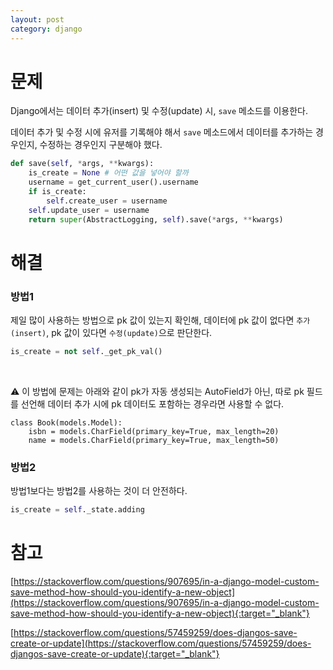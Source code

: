 ```yaml
---
layout: post
category: django
---
```


# 문제

Django에서는 데이터 추가(insert) 및 수정(update) 시, `save` 메소드를 이용한다.

데이터 추가 및 수정 시에 유저를 기록해야 해서 `save` 메소드에서 데이터를 추가하는 경우인지, 수정하는 경우인지 구분해야 했다.

```python
def save(self, *args, **kwargs):
    is_create = None # 어떤 값을 넣어야 할까
    username = get_current_user().username
    if is_create:
        self.create_user = username
    self.update_user = username
    return super(AbstractLogging, self).save(*args, **kwargs)
```

# 해결

### 방법1

제일 많이 사용하는 방법으로 pk 값이 있는지 확인해, 데이터에 pk 값이 없다면 `추가(insert)`, pk 값이 있다면 `수정(update)`으로 판단한다.

```python
is_create = not self._get_pk_val()
```

<br>

⚠️ 이 방법에 문제는 아래와 같이 pk가 자동 생성되는 AutoField가 아닌, 따로 pk 필드를 선언해 데이터 추가 시에 pk 데이터도 포함하는 경우라면 사용할 수 없다.

```
class Book(models.Model):
    isbn = models.CharField(primary_key=True, max_length=20)
    name = models.CharField(primary_key=True, max_length=50)
```

### 방법2

방법1보다는 방법2를 사용하는 것이 더 안전하다.

```python
is_create = self._state.adding
```

# 참고

[https://stackoverflow.com/questions/907695/in-a-django-model-custom-save-method-how-should-you-identify-a-new-object](https://stackoverflow.com/questions/907695/in-a-django-model-custom-save-method-how-should-you-identify-a-new-object){:target="_blank"}

[https://stackoverflow.com/questions/57459259/does-djangos-save-create-or-update](https://stackoverflow.com/questions/57459259/does-djangos-save-create-or-update){:target="_blank"}
